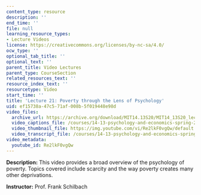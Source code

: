 ```yaml
---
content_type: resource
description: ''
end_time: ''
file: null
learning_resource_types:
- Lecture Videos
license: https://creativecommons.org/licenses/by-nc-sa/4.0/
ocw_type: ''
optional_tab_title: ''
optional_text: ''
parent_title: Video Lectures
parent_type: CourseSection
related_resources_text: ''
resource_index_text: ''
resourcetype: Video
start_time: ''
title: 'Lecture 21: Poverty through the Lens of Psychology'
uid: ef15738a-47c5-71af-008b-5f019448e98d
video_files:
  archive_url: https://archive.org/download/MIT14.13S20/MIT14_13S20_lec21_300k.mp4
  video_captions_file: /courses/14-13-psychology-and-economics-spring-2020/57c4f3509e755723a0a906af1a258e18_Re2lkF0vgQw.vtt
  video_thumbnail_file: https://img.youtube.com/vi/Re2lkF0vgQw/default.jpg
  video_transcript_file: /courses/14-13-psychology-and-economics-spring-2020/68c083e57dc5e82b6c60c5db4c20da63_Re2lkF0vgQw.pdf
video_metadata:
  youtube_id: Re2lkF0vgQw
---
```


**Description:** This video provides a broad overview of the psychology of poverty. Topics covered include scarcity and the way poverty creates many other deprivations.

**Instructor:** Prof. Frank Schilbach

